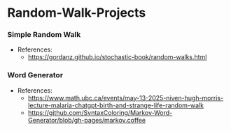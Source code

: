 # Random-Walk-Projects

### Simple Random Walk
- References:
  - https://gordanz.github.io/stochastic-book/random-walks.html

### Word Generator
- References:
  - https://www.math.ubc.ca/events/may-13-2025-niven-hugh-morris-lecture-malaria-chatgpt-birth-and-strange-life-random-walk
  - https://github.com/SyntaxColoring/Markov-Word-Generator/blob/gh-pages/markov.coffee
